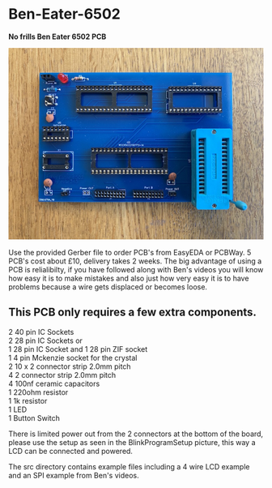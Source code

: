 # Ben-Eater-6502
<b>No frills Ben Eater 6502 PCB</b> 


<img src="BareBoard.jpg" title="Ben Eater 6502 no frills pcb">

<p>
  Use the provided Gerber file to order PCB's from EasyEDA or PCBWay. 5 PCB's cost about £10, delivery takes 2 weeks. The big         advantage of using a PCB is relialibilty, if you have followed along with Ben's videos you will know how easy it is to make         mistakes and also just how very easy it is to have problems because a wire gets displaced or becomes loose.
</p>


<h2>This PCB only requires a few extra components.</h2>

<p>
  2 40 pin IC Sockets<br />
  2 28 pin IC Sockets or<br />
  1 28 pin IC Socket and 1 28 pin ZIF socket<br />
  1 4 pin Mckenzie socket for the crystal<br />
  2 10 x 2 connector strip 2.0mm pitch<br />
  4 2 connector strip 2.0mm pitch<br />
  4 100nf ceramic capacitors<br />
  1 220ohm resistor<br />
  1 1k resistor<br />
  1 LED<br />
  1 Button Switch<br />
</p>

<p>
  There is limited power out from the 2 connectors at the bottom of the board, please use the setup as seen in the BlinkProgramSetup         picture, this way a LCD can be connected and powered.
</p>
  
<p>
  The src directory contains example files including a 4 wire LCD example and an SPI example from Ben's videos.
</p>
  
  
